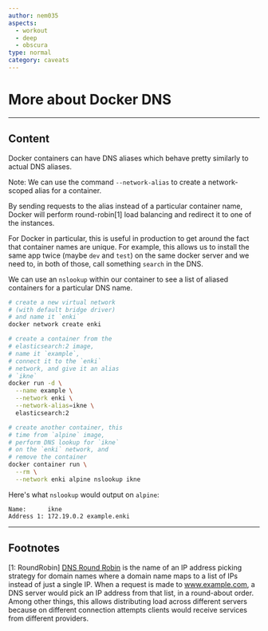 ```yaml
---
author: nem035
aspects:
  - workout
  - deep
  - obscura
type: normal
category: caveats
---
```


# More about Docker DNS

---
## Content

Docker containers can have DNS aliases which behave pretty similarly to actual DNS aliases.

Note: We can use the command `--network-alias` to create a network-scoped alias for a container.

By sending requests to the alias instead of a particular container name, Docker will perform round-robin[1] load balancing and redirect it to one of the instances.

For Docker in particular, this is useful in production to get around the fact that container names are unique. For example, this allows us to install the same app twice (maybe `dev` and `test`) on the same docker server and we need to, in both of those, call something `search` in the DNS.

We can use an `nslookup` within our container to see a list of aliased containers for a particular DNS name.

```bash
# create a new virtual network
# (with default bridge driver)
# and name it `enki`
docker network create enki

# create a container from the
# elasticsearch:2 image,
# name it `example`,
# connect it to the `enki`
# network, and give it an alias
# `ikne`
docker run -d \
  --name example \
  --network enki \
  --network-alias=ikne \
  elasticsearch:2

# create another container, this
# time from `alpine` image,
# perform DNS lookup for `ikne`
# on the `enki` network, and
# remove the container
docker container run \
  --rm \
  --network enki alpine nslookup ikne
```

Here's what `nslookup` would output on `alpine`:

```
Name:      ikne
Address 1: 172.19.0.2 example.enki
```

---
## Footnotes

[1: RoundRobin]
[DNS Round Robin](https://en.wikipedia.org/wiki/Round-robin_DNS)
is the name of an IP address picking strategy for domain names where a domain name maps to a list of IPs instead of just a single IP. When a request is made to www.example.com, a DNS server would pick an IP address from that list, in a round-about order. Among other things, this allows distributing load across different servers because on different connection attempts clients would receive services from different providers.


